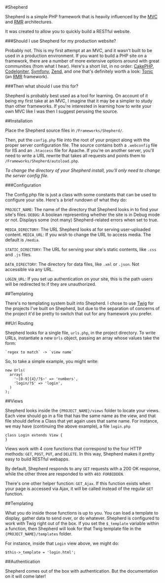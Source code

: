 #Shepherd

Shepherd is a simple PHP framework that is heavily influenced by the [MVC](http://en.wikipedia.org/wiki/Model%E2%80%93view%E2%80%93controller) and [RMR](http://www.peej.co.uk/articles/rmr-architecture.html) architectures.

It was created to allow you to quickly build a RESTful website.

###Should I use Shepherd for my production website?

Probably not. This is my first attempt at an MVC, and it wasn't built to be used in a production environment. If you want to build a PHP site on a framework, there are a number of more extensive options around with great communities (from what I hear). Here's a short list, in no order: [CakePHP](http://cakephp.org/), [CodeIgniter](http://ellislab.com/codeigniter), [Symfony](http://symfony.com/), [Zend](http://framework.zend.com/), and one that's definitely worth a look: [Tonic](http://peej.github.io/tonic/) (an [RMR](http://www.peej.co.uk/articles/rmr-architecture.html) framework).

###Then what should I use this for?

Shepherd is probably best used as a tool for learning. On account of it being my first take at an MVC, I imagine that it may be a simpler to study than other frameworks. If you're interested in learning how to write your own MVC like I was then I suggest perusing the source.

##Installation

Place the Shepherd source files in `/Frameworks/Shepherd/`.

Then, put the `config.php` file into the root of your project along with the proper server configuration file. The source contains both a `.webconfig` file for IIS and an `.htaccess` file for Apache. If you're on another server, you'll need to write a URL rewrite that takes all requests and points them to `/Frameworks/Shepherd/autoload.php`.

_To change the directory of your Shepherd install, you'll only need to change the server config file._

###Configuration

The Config.php file is just a class with some constants that can be used to configure your site. Here's a brief rundown of what they do:

`PROJECT_NAME`: The name of the directory that Shepherd looks in to find your site's files.
`DEBUG`: A boolean representing whether the site is in Debug mode or not. Displays some (not many) Shepherd-related errors when set to true.

`MEDIA_DIRECTORY`: The URL Shepherd looks at for serving user-uploaded content.
`MEDIA_URL`: If you wish to change the URL to access media. The default is `/media`.

`STATIC_DIRECTORY`: The URL for serving your site's static contents, like `.css` and `.js` files.

`DATA_DIRECTORY`: The directory for data files, like `.xml` or `.json`. Not accessible via any URL.

`LOGIN_URL`: If you set up authentication on your site, this is the path users will be redirected to if they are unauthorized.

##Templating

There's no templating system built into Shepherd. I chose to use [Twig](http://twig.sensiolabs.org/) for the projects I've built on Shepherd, but due to the separation of concerns of the project it'd be pretty to switch that out for any framework you prefer.

##Url Routing

Shepherd looks for a single file, `urls.php`, in the project directory. To write URLs, instantiate a new `Urls` object, passing an array whose values take the form:

    `regex to match` -> `view name`

So, to take a simple example, you might write:

    new Urls(
      array(
        '~[0-9]{4}/?$~' => 'numbers',
        'login/?$' => 'login',
      )
    );

##Views

Shepherd looks inside the `{PROJECT_NAME}/views` folder to locate your views. Each view should go in a file that has the same name as the view, and that file should define a Class that yet again uses that same name. For instance, we may have (continuing the above example), a file `login.php`

    class Login extends View {
    }

Views work with 4 core functions that correspond to the four HTTP methods: `GET`, `POST`, `PUT`, and `DELETE`. In this way, Shepherd makes it pretty easy to build RESTful webapps.

By default, Shepherd responds to any `GET` requests with a 200 OK response, while the other three are responded to with `403 FORBIDDEN`.

There's one other helper function: `GET_Ajax`. If this function exists when your page is accessed via Ajax, it will be called instead of the regular `GET` function.

##Templating

What you do inside those functions is up to you. You can load a template to display, gather data to send over, or do whatever. Shepherd is configured to work with Twig right out of the box. If you set the `$_template` variable within a function, then Shepherd will look for that Twig template file in the `{PROJECT_NAME}/templates` folder.

For instance, inside that `Login` view above, we might do:

    $this->_template = 'login.html';

##Authentication

Shepherd comes out of the box with authentication. But the documentation on it will come later!